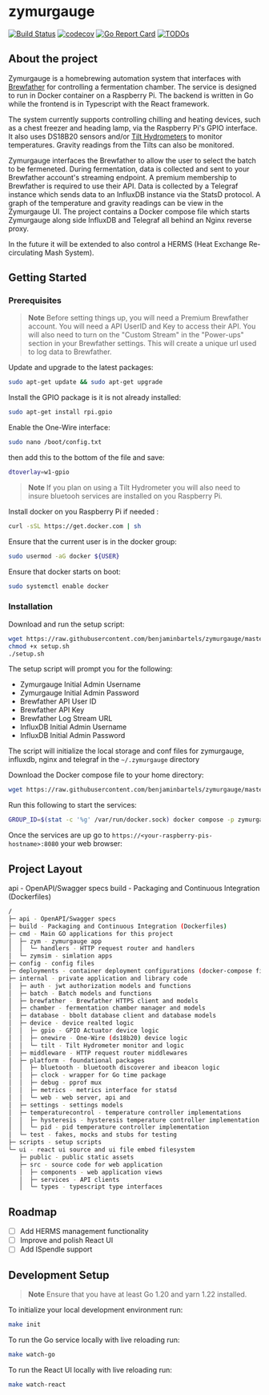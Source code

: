 # zymurgauge

[![Build Status](https://github.com/benjaminbartels/zymurgauge/workflows/Build/badge.svg)](https://github.com/benjaminbartels/zymurgauge/actions?query=workflow%3ABuild)
[![codecov](https://codecov.io/gh/benjaminbartels/zymurgauge/branch/master/graph/badge.svg)](https://codecov.io/gh/benjaminbartels/zymurgauge)
[![Go Report Card](https://goreportcard.com/badge/github.com/benjaminbartels/zymurgauge)](https://goreportcard.com/report/github.com/benjaminbartels/zymurgauge)
[![TODOs](https://badgen.net/https/api.tickgit.com/badgen/github.com/benjaminbartels/zymurgauge)](https://www.tickgit.com/browse?repo=github.com/benjaminbartels/zymurgauge)

## About the project

Zymurgauge is a homebrewing automation system that interfaces with [Brewfather](https://brewfather.app/) for controlling
a fermentation chamber.  The service is designed to run in Docker container on a Raspberry Pi.  The backend is written
in Go while the frontend is in Typescript with the React framework.  

The system currently supports controlling chilling and heating devices, such as a chest freezer and heading lamp, via
the Raspberry Pi's GPIO interface.  It also uses DS18B20 sensors and/or [Tilt Hydrometers](https://tilthydrometer.com/)
to monitor temperatures.  Gravity readings from the Tilts can also be monitored.  

Zymurgauge interfaces the Brewfather to allow the user to select the batch to be fermeneted.  During fermentation,
data is collected and sent to your Brewfather account's streaming endpoint.  A premium membership to Brewfather is
required to use their API.  Data is collected by a Telegraf instance which sends data to an InfluxDB instance via the
StatsD protocol.  A graph of the temperature and gravity readings can be view in the Zymurgauge UI.  The project
contains a Docker compose file which starts Zymurgauge along side InfluxDB and Telegraf all behind an Nginx reverse
proxy.

In the future it will be extended to also control a HERMS (Heat Exchange Re-circulating Mash System).

## Getting Started

### Prerequisites

> **Note**
> Before setting things up, you will need a Premium Brewfather account.  You will need a API UserID and Key to access
> their API.  You will also need to turn on the "Custom Stream" in the "Power-ups" section in your Brewfather settings.
> This will create a unique url used to log data to Brewfather.

Update and upgrade to the latest packages:

```sh
sudo apt-get update && sudo apt-get upgrade
```

Install the GPIO package is it is not already installed:

```sh
sudo apt-get install rpi.gpio
```

Enable the One-Wire interface:

```sh
sudo nano /boot/config.txt
```

then add this to the bottom of the file and save:

```sh
dtoverlay=w1-gpio
```

> **Note**
> If you plan on using a Tilt Hydrometer you will also need to insure bluetooh services are installed on you Raspberry
> Pi.

Install docker on you Raspberry Pi if needed :

```sh
curl -sSL https://get.docker.com | sh
```

Ensure that the current user is in the docker group:

```sh
sudo usermod -aG docker ${USER}
```

Ensure that docker starts on boot:

```sh
sudo systemctl enable docker
```

### Installation

Download and run the setup script:

```sh
wget https://raw.githubusercontent.com/benjaminbartels/zymurgauge/master/scripts/setup.sh
chmod +x setup.sh
./setup.sh
```

The setup script will prompt you for the following:

- Zymurgauge Initial Admin Username
- Zymurgauge Initial Admin Password
- Brewfather API User ID
- Brewfather API Key
- Brewfather Log Stream URL
- InfluxDB Initial Admin Username
- InfluxDB Initial Admin Password

The script will initialize the local storage and conf files for zymurgauge, influxdb, nginx and telegraf in the
`~/.zymurgauge` directory

Download the Docker compose file to your home directory:

```sh
wget https://raw.githubusercontent.com/benjaminbartels/zymurgauge/master/deployments/docker-compose.yml
```

Run this following to start the services:

```sh
GROUP_ID=$(stat -c '%g' /var/run/docker.sock) docker compose -p zymurgauge up -d
```

Once the services are up go to `https://<your-raspberry-pis-hostname>:8080` your web browser:

## Project Layout

api - OpenAPI/Swagger specs
build - Packaging and Continuous Integration (Dockerfiles)

```sh
/
├─ api - OpenAPI/Swagger specs
├─ build - Packaging and Continuous Integration (Dockerfiles)
├─ cmd - Main GO applications for this project
│  ├─ zym - zymurgauge app
│  │  └─ handlers - HTTP request router and handlers
│  └─ zymsim - simlation apps
├─ config - config files
├─ deployments - container deployment configurations (docker-compose files)
├─ internal - private application and library code
│  ├─ auth - jwt authorization models and functions
│  ├─ batch - Batch models and functions
│  ├─ brewfather - Brewfather HTTPS client and models
│  ├─ chamber - fermentation chamber manager and models
│  ├─ database - bbolt database client and database models
│  ├─ device - device realted logic
│  │  ├─ gpio - GPIO Actuator device logic
│  │  ├─ onewire - One-Wire (ds18b20) device logic
│  │  └─ tilt - Tilt Hydrometer monitor and logic
│  ├─ middleware - HTTP request router middlewares
│  ├─ platform - foundational packages
│  │  ├─ bluetooth - bluetooth discoverer and ibeacon logic
│  │  ├─ clock - wrapper for Go time package
│  │  ├─ debug - pprof mux
│  │  ├─ metrics - metrics interface for statsd
│  │  └─ web - web server, api and 
│  ├─ settings - settings models
│  ├─ temperaturecontrol - temperature controller implementations
│  │  ├─ hysteresis - hysteresis temperature controller implementation
│  │  └─ pid - pid temperature controller implementation
│  └─ test - fakes, mocks and stubs for testing
├─ scripts - setup scripts
└─ ui - react ui source and ui file embed filesystem
   ├─ public - public static assets
   ├─ src - source code for web application
   │  ├─ components - web application views
   │  ├─ services - API clients
   │  └─ types - typescript type interfaces
```

## Roadmap

- [ ] Add HERMS management functionality
- [ ] Improve and polish React UI
- [ ] Add ISpendle support

## Development Setup

> **Note**
> Ensure that you have at least Go 1.20 and yarn 1.22 installed.

To initialize your local development environment run:

```sh
make init
```

To run the Go service locally with live reloading run:

```sh
make watch-go
```

To run the React UI locally with live reloading run:

```sh
make watch-react
```

